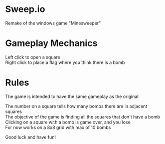 # Sweep.io
Remake of the windows game "Minesweeper"

# Gameplay Mechanics
Left click to open a square  
Right click to place a flag where you think there is a bomb

# Rules
The game is intended to have the same gameplay as the original  

The number on a square tells how many bombs there are in adjacent squares  
The objective of the game is finding all the squares that don't have a bomb  
Clicking on a square with a bomb is game over, and you lose  
For now works on a 8x8 grid with max of 10 bombs  

Good luck and have fun!
